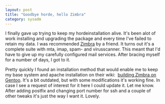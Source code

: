 ```yaml
---
layout: post
title: "Goodbye horde, hello Zimbra"
category: sysadm
---
```


I finally gave up trying to keep my hordeinstallation alive. It's been
alot of work installing and upgrading the package and every time I've
failed to retain my data. I was recommended <a
href="http://www.zimbra.com/">Zimbra</a> by a friend. It turns out
it's a complete suite with mta, imap, spam- and virusscanner. This
meant that I'd have to give up my carefully configured mail
services. After bracing myself for a number of days, I got to it.

Pretty quickly I found an installation method that would enable me to
keep my base system and apache installation on their wiki:  <a
href="http://wiki.zimbra.com/index.php?title=Building_Zimbra_on_Gentoo">building
Zimbra on Gentoo</a>. It's a bit outdated, but with some modifications
it's working fine. In case I see a request of interest for it here I
could update it. Let me know.  After adding postfix and changing port
number for ssh and a couple of other tweaks it's just the way I want
it. Lovely.
